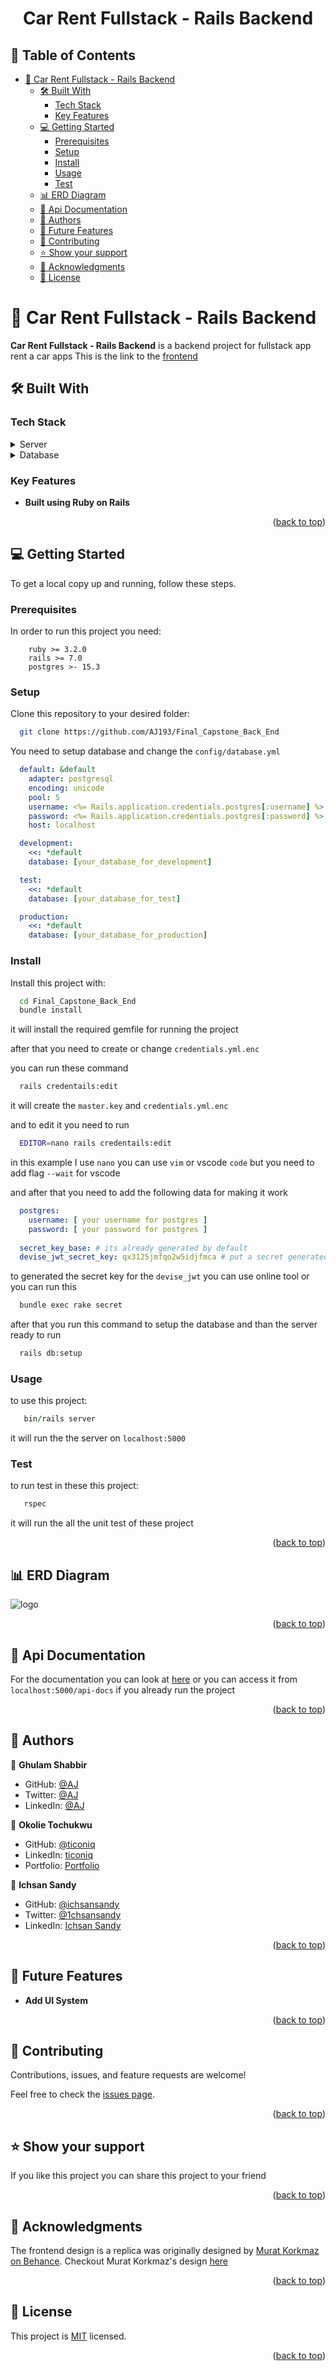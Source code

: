 <a name="readme-top"></a>

<div align="center">

  <h1><b>Car Rent Fullstack - Rails Backend</b></h1>

</div>

<!-- TABLE OF CONTENTS -->

## 📗 Table of Contents

- [📖 Car Rent Fullstack - Rails Backend ](#-car-rent-fullstack---rails-backend-)
  - [🛠 Built With ](#-built-with-)
    - [Tech Stack ](#tech-stack-)
    - [Key Features ](#key-features-)
  - [💻 Getting Started ](#-getting-started-)
    - [Prerequisites](#prerequisites)
    - [Setup](#setup)
    - [Install](#install)
    - [Usage](#usage)
    - [Test](#test)
  - [📊 ERD Diagram ](#-erd-diagram-)
  - [📃 Api Documentation ](#-api-documentation-)
  - [👥 Authors ](#-authors-)
  - [🔭 Future Features ](#-future-features-)
  - [🤝 Contributing ](#-contributing-)
  - [⭐️ Show your support ](#️-show-your-support-)
  - [🙏 Acknowledgments ](#-acknowledgments-)
  - [📝 License ](#-license-)

<!-- PROJECT DESCRIPTION -->

# 📖 Car Rent Fullstack - Rails Backend <a name="about-project"></a>

**Car Rent Fullstack - Rails Backend** is a backend project for fullstack app rent a car apps
This is the link to the [frontend](https://github.com/AJ193/Final_Capstone_Front_End)
## 🛠 Built With <a name="built-with"></a>

### Tech Stack <a name="tech-stack"></a>

<details>
  <summary>Server</summary>
    <li><a href="https://www.ruby-lang.org/en/">Ruby</a></li>
    <li><a href="https://rubyonrails.org/">Rails</a></li>
</details>
<details>
  <summary>Database</summary>
    <li><a href="https://www.postgresql.org/">Postgres</a></li>
</details>

<!-- Features -->

### Key Features <a name="key-features"></a>

- **Built using Ruby on Rails**

<p align="right">(<a href="#readme-top">back to top</a>)</p>

<!-- LIVE DEMO

## 🚀 Live Demo <a name="live-demo"></a>

- [Live Demo Link](https://stock-wise.vercel.app/)

<p align="right">(<a href="#readme-top">back to top</a>)</p> -->

<!-- GETTING STARTED -->

## 💻 Getting Started <a name="getting-started"></a>

To get a local copy up and running, follow these steps.

### Prerequisites

In order to run this project you need:

```
    ruby >= 3.2.0
    rails >= 7.0
    postgres >- 15.3
```

### Setup

Clone this repository to your desired folder:

```bash
  git clone https://github.com/AJ193/Final_Capstone_Back_End
```

You need to setup database and change the ```config/database.yml```

```yml
  default: &default
    adapter: postgresql
    encoding: unicode
    pool: 5
    username: <%= Rails.application.credentials.postgres[:username] %>
    password: <%= Rails.application.credentials.postgres[:password] %>
    host: localhost

  development:
    <<: *default
    database: [your_database_for_development]

  test:
    <<: *default
    database: [your_database_for_test]

  production:
    <<: *default
    database: [your_database_for_production]
```

### Install

Install this project with:

```bash
  cd Final_Capstone_Back_End
  bundle install
```

it will install the required gemfile for running the project

after that you need to create or change ```credentials.yml.enc```

you can run these command

```bash
  rails credentails:edit
```

it will create the ```master.key``` and ```credentials.yml.enc```

and to edit it you need to run

```bash
  EDITOR=nano rails credentails:edit
```
in this example I use ```nano``` you can use ```vim``` or vscode ```code``` but you need to add flag ```--wait``` for vscode

and after that you need to add the following data for making it work
```yml
  postgres:
    username: [ your username for postgres ]
    password: [ your password for postgres ]
  
  secret_key_base: # its already generated by default
  devise_jwt_secret_key: qx3125jmfqo2w5idjfmca # put a secret generated key
```

to generated the secret key for the ```devise_jwt``` you can use online tool or you can run this

```bash
  bundle exec rake secret
```
after that you run this command to setup the database and than the server ready to run
```bash
  rails db:setup
```


### Usage

to use this project:

```ruby
   bin/rails server
```

it will run the the server on ```localhost:5000```

### Test

to run test in these this project:

```ruby
   rspec
```

it will run the all the unit test of these project


<p align="right">(<a href="#readme-top">back to top</a>)</p>

## 📊 ERD Diagram <a name="erd-diagram"></a>

  <img src="./public/drawSQL-car-rental-export-2023-11-03%20(1).png" alt="logo" width="auto"  height="auto" />
  
<p align="right">(<a href="#readme-top">back to top</a>)</p>

## 📃 Api Documentation <a name="api-documentaion"></a>

For the documentation you can look at [here](https://app.swaggerhub.com/apis-docs/ICHSAN2668/car-rental/v1)
or you can access it from ```localhost:5000/api-docs``` if you already run the project

<p align="right">(<a href="#readme-top">back to top</a>)</p>

## 👥 Authors <a name="authors"></a>

👤 **Ghulam Shabbir**

- GitHub: [@AJ](https://github.com/AJ193)
- Twitter: [@AJ](https://twitter.com/GhulamShabbir59)
- LinkedIn: [@AJ](https://www.linkedin.com/in/ghulam-shabbir-225264247/)

👤 **Okolie Tochukwu**

- GitHub: [@ticoniq](https://github.com/ticoniq)
- LinkedIn: [ticoniq](https://linkedin.com/in/ticoniq)
- Portfolio: [Portfolio](https://tochidev.com)

👤 **Ichsan Sandy**

- GitHub: [@ichsansandy](https://github.com/ichsansandy)
- Twitter: [@1chsansandy](https://twitter.com/1chsansandy)
- LinkedIn: [Ichsan Sandy](https://linkedin.com/in/ichsans)


<p align="right">(<a href="#readme-top">back to top</a>)</p>

<!-- FUTURE FEATURES -->

## 🔭 Future Features <a name="future-features"></a>

- **Add UI System**


<p align="right">(<a href="#readme-top">back to top</a>)</p>

<!-- CONTRIBUTING -->

## 🤝 Contributing <a name="contributing"></a>

Contributions, issues, and feature requests are welcome!

Feel free to check the [issues page](https://github.com/ichsansandy/rails-two-apps/issues).

<p align="right">(<a href="#readme-top">back to top</a>)</p>

<!-- SUPPORT -->

## ⭐️ Show your support <a name="support"></a>

If you like this project you can share this project to your friend

<p align="right">(<a href="#readme-top">back to top</a>)</p>

<!-- ACKNOWLEDGEMENTS -->

## 🙏 Acknowledgments <a name="acknowledgements"></a>

The frontend design is a replica was originally designed by [Murat Korkmaz on Behance](https://www.behance.net/muratk). Checkout Murat Korkmaz's design [here](https://www.behance.net/gallery/26425031/Vespa-Responsive-Redesign)

<p align="right">(<a href="#readme-top">back to top</a>)</p>

<!-- LICENSE -->

## 📝 License <a name="license"></a>

This project is [MIT](./LICENSE) licensed.

<p align="right">(<a href="#readme-top">back to top</a>)</p>
